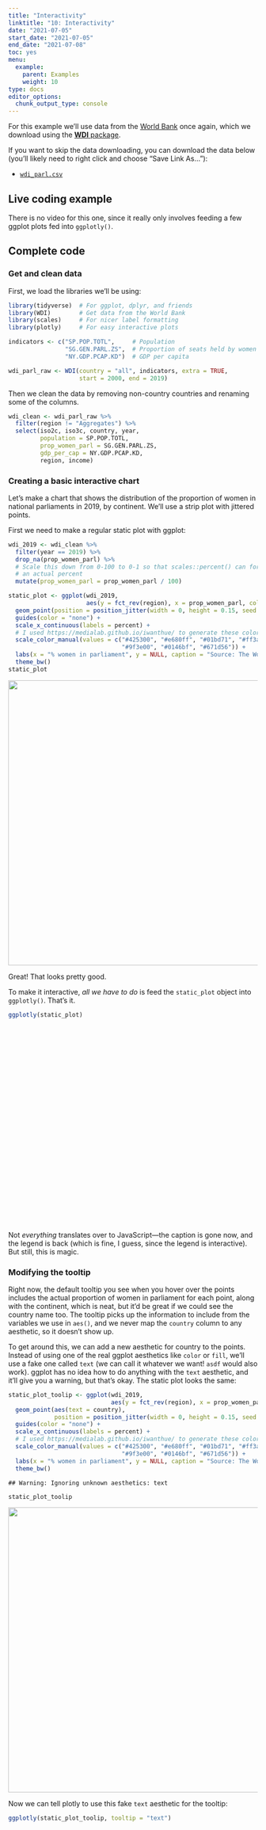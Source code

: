 ```yaml
---
title: "Interactivity"
linktitle: "10: Interactivity"
date: "2021-07-05"
start_date: "2021-07-05"
end_date: "2021-07-08"
toc: yes
menu:
  example:
    parent: Examples
    weight: 10
type: docs
editor_options: 
  chunk_output_type: console
---
```


<script src="/rmarkdown-libs/htmlwidgets/htmlwidgets.js"></script>
<script src="/rmarkdown-libs/pymjs/pym.v1.js"></script>
<script src="/rmarkdown-libs/widgetframe-binding/widgetframe.js"></script>
<script src="/rmarkdown-libs/htmlwidgets/htmlwidgets.js"></script>
<script src="/rmarkdown-libs/pymjs/pym.v1.js"></script>
<script src="/rmarkdown-libs/widgetframe-binding/widgetframe.js"></script>
<script src="/rmarkdown-libs/htmlwidgets/htmlwidgets.js"></script>
<script src="/rmarkdown-libs/pymjs/pym.v1.js"></script>
<script src="/rmarkdown-libs/widgetframe-binding/widgetframe.js"></script>

For this example we’ll use data from the [World Bank](https://data.worldbank.org/) once again, which we download using the [**WDI** package](https://cran.r-project.org/web/packages/WDI/index.html).

If you want to skip the data downloading, you can download the data below (you’ll likely need to right click and choose “Save Link As…”):

-   [<i class="fas fa-file-csv"></i> `wdi_parl.csv`](/data/wdi_parl.csv)

## Live coding example

There is no video for this one, since it really only involves feeding a few ggplot plots fed into `ggplotly()`.

## Complete code

### Get and clean data

First, we load the libraries we’ll be using:

``` r
library(tidyverse)  # For ggplot, dplyr, and friends
library(WDI)        # Get data from the World Bank
library(scales)     # For nicer label formatting
library(plotly)     # For easy interactive plots
```

``` r
indicators <- c("SP.POP.TOTL",     # Population
                "SG.GEN.PARL.ZS",  # Proportion of seats held by women in national parliaments (%)
                "NY.GDP.PCAP.KD")  # GDP per capita

wdi_parl_raw <- WDI(country = "all", indicators, extra = TRUE, 
                    start = 2000, end = 2019)
```

Then we clean the data by removing non-country countries and renaming some of the columns.

``` r
wdi_clean <- wdi_parl_raw %>% 
  filter(region != "Aggregates") %>% 
  select(iso2c, iso3c, country, year, 
         population = SP.POP.TOTL,
         prop_women_parl = SG.GEN.PARL.ZS, 
         gdp_per_cap = NY.GDP.PCAP.KD, 
         region, income)
```

### Creating a basic interactive chart

Let’s make a chart that shows the distribution of the proportion of women in national parliaments in 2019, by continent. We’ll use a strip plot with jittered points.

First we need to make a regular static plot with ggplot:

``` r
wdi_2019 <- wdi_clean %>% 
  filter(year == 2019) %>% 
  drop_na(prop_women_parl) %>% 
  # Scale this down from 0-100 to 0-1 so that scales::percent() can format it as
  # an actual percent
  mutate(prop_women_parl = prop_women_parl / 100)

static_plot <- ggplot(wdi_2019, 
                      aes(y = fct_rev(region), x = prop_women_parl, color = region)) +
  geom_point(position = position_jitter(width = 0, height = 0.15, seed = 1234)) +
  guides(color = "none") +
  scale_x_continuous(labels = percent) +
  # I used https://medialab.github.io/iwanthue/ to generate these colors
  scale_color_manual(values = c("#425300", "#e680ff", "#01bd71", "#ff3aad",
                                "#9f3e00", "#0146bf", "#671d56")) +
  labs(x = "% women in parliament", y = NULL, caption = "Source: The World Bank") +
  theme_bw()
static_plot
```

<img src="/example/10-example_files/figure-html/strip-plot-basic-1.png" width="576" style="display: block; margin: auto;" />

Great! That looks pretty good.

To make it interactive, *all we have to do* is feed the `static_plot` object into `ggplotly()`. That’s it.

``` r
ggplotly(static_plot)
```

<div id="htmlwidget-1" style="width:100%;height:400px;" class="widgetframe html-widget"></div>
<script type="application/json" data-for="htmlwidget-1">{"x":{"url":"/example/10-example_files/figure-html//widgets/widget_strip-plot-basic-interactive-real.html","options":{"xdomain":"*","allowfullscreen":false,"lazyload":false}},"evals":[],"jsHooks":[]}</script>

Not *everything* translates over to JavaScript—the caption is gone now, and the legend is back (which is fine, I guess, since the legend is interactive). But still, this is magic.

### Modifying the tooltip

Right now, the default tooltip you see when you hover over the points includes the actual proportion of women in parliament for each point, along with the continent, which is neat, but it’d be great if we could see the country name too. The tooltip picks up the information to include from the variables we use in `aes()`, and we never map the `country` column to any aesthetic, so it doesn’t show up.

To get around this, we can add a new aesthetic for country to the points. Instead of using one of the real ggplot aesthetics like `color` or `fill`, we’ll use a fake one called `text` (we can call it whatever we want! `asdf` would also work). ggplot has no idea how to do anything with the `text` aesthetic, and it’ll give you a warning, but that’s okay. The static plot looks the same:

``` r
static_plot_toolip <- ggplot(wdi_2019, 
                             aes(y = fct_rev(region), x = prop_women_parl, color = region)) +
  geom_point(aes(text = country),
             position = position_jitter(width = 0, height = 0.15, seed = 1234)) +
  guides(color = "none") +
  scale_x_continuous(labels = percent) +
  # I used https://medialab.github.io/iwanthue/ to generate these colors
  scale_color_manual(values = c("#425300", "#e680ff", "#01bd71", "#ff3aad",
                                "#9f3e00", "#0146bf", "#671d56")) +
  labs(x = "% women in parliament", y = NULL, caption = "Source: The World Bank") +
  theme_bw()
```

    ## Warning: Ignoring unknown aesthetics: text

``` r
static_plot_toolip
```

<img src="/example/10-example_files/figure-html/strip-plot-text-aes-1.png" width="576" style="display: block; margin: auto;" />

Now we can tell plotly to use this fake `text` aesthetic for the tooltip:

``` r
ggplotly(static_plot_toolip, tooltip = "text")
```

<div id="htmlwidget-2" style="width:100%;height:400px;" class="widgetframe html-widget"></div>
<script type="application/json" data-for="htmlwidget-2">{"x":{"url":"/example/10-example_files/figure-html//widgets/widget_strip-plot-text-interactive-real.html","options":{"xdomain":"*","allowfullscreen":false,"lazyload":false}},"evals":[],"jsHooks":[]}</script>

Now we should just see the country names in the tooltips!

### Including more information in the tooltip

We have country names, but we lost the values in the x-axis. Rwanda has the highest proportion of women in parliament, but what’s the exact number? It’s somewhere above 60%, but that’s all we can see now.

To fix this, we can make a new column in the data with all the text we want to include in the tooltip. We’ll use `paste0()` to combine text and variable values to make the tooltip follow this format:

``` text
Name of country
X% women in parliament
```

Let’s add a new column with `mutate()`. A couple things to note here:

-   The `<br>` is HTML code for a line break

-   We use the `percent()` function to format numbers as percents. The `accuracy` argument tells R how many decimal points to use. If we used `1`, it would say 12%; if we used `0.01`, it would say 12.08%; etc.

``` r
wdi_2019 <- wdi_clean %>% 
  filter(year == 2019) %>% 
  drop_na(prop_women_parl) %>% 
  # Scale this down from 0-100 to 0-1 so that scales::percent() can format it as
  # an actual percent
  mutate(prop_women_parl = prop_women_parl / 100) %>% 
  mutate(fancy_label = paste0(country, "<br>", 
                              percent(prop_women_parl, accuracy = 0.1), 
                              " women in parliament"))
```

Let’s check to see if it worked:

``` r
wdi_2019 %>% select(country, prop_women_parl, fancy_label) %>% head()
```

    ## # A tibble: 6 x 3
    ##   country              prop_women_parl fancy_label                                      
    ##   <chr>                          <dbl> <chr>                                            
    ## 1 Andorra                        0.5   Andorra<br>50.0% women in parliament             
    ## 2 United Arab Emirates           0.225 United Arab Emirates<br>22.5% women in parliament
    ## 3 Afghanistan                    0.279 Afghanistan<br>27.9% women in parliament         
    ## 4 Antigua and Barbuda            0.111 Antigua and Barbuda<br>11.1% women in parliament 
    ## 5 Albania                        0.295 Albania<br>29.5% women in parliament             
    ## 6 Armenia                        0.242 Armenia<br>24.2% women in parliament

Now instead of using `text = country` we’ll use `text = fancy_label` to map that new column onto the plot. Again, this won’t be visible in the static plot (and you’ll get a warning), but it will show up in the interactive plot.

``` r
static_plot_toolip_fancy <- ggplot(wdi_2019, 
                                   aes(y = fct_rev(region), 
                                       x = prop_women_parl, 
                                       color = region)) +
  geom_point(aes(text = fancy_label),
             position = position_jitter(width = 0, height = 0.15, seed = 1234)) +
  guides(color = "none") +
  scale_x_continuous(labels = percent) +
  # I used https://medialab.github.io/iwanthue/ to generate these colors
  scale_color_manual(values = c("#425300", "#e680ff", "#01bd71", "#ff3aad",
                                "#9f3e00", "#0146bf", "#671d56")) +
  labs(x = "% women in parliament", y = NULL, caption = "Source: The World Bank") +
  theme_bw()
```

    ## Warning: Ignoring unknown aesthetics: text

``` r
ggplotly(static_plot_toolip_fancy, tooltip = "text")
```

<div id="htmlwidget-3" style="width:100%;height:400px;" class="widgetframe html-widget"></div>
<script type="application/json" data-for="htmlwidget-3">{"x":{"url":"/example/10-example_files/figure-html//widgets/widget_strip-plot-text-interactive-fancy-real.html","options":{"xdomain":"*","allowfullscreen":false,"lazyload":false}},"evals":[],"jsHooks":[]}</script>

Perfect!

Finally, if we want to save this plot as a standalone self-contained HTML file, we can use the `saveWidget()` function from the **htmlwidgets** package.

``` r
# This is like ggsave, but for interactive HTML plots
interactive_plot <- static_plot_toolip_fancy

htmlwidgets::saveWidget(interactive_plot, "fancy_plot.html")
```

### Making a dashboard with **flexdashboard**

The [documentation for **flexdashboard** is so great and complete](https://rmarkdown.rstudio.com/flexdashboard/) that I’m not going to include a full example here. There is also a brief overview in [chapter 5 of the official R Markdown book](https://bookdown.org/yihui/rmarkdown/dashboards.html). You can also watch [this really quick video here](https://www.youtube.com/watch?v=_oDfBVr9wmQ). She uses a package called **dimple** instead of **plotly**, which doesn’t work with ggplot like `ggplotly()`, so *ignore her code* about `dimple()` and use your `ggplotly()` skills instead. You can search YouTube for a bunch of other short tutorial videos, too.

The quickest and easiest way to get started is to install the **flexdashboard** package and then in RStudio go to File &gt; New File… &gt; R Markdown… &gt; From Template &gt; Flexdashboard:

<img src="/img/examples/flexdashboard-template.png" width="60%" style="display: block; margin: auto;" />

That will give you an empty dashboard with three chart areas spread across two columns. Put static or dynamic graphs in the different chart areas, knit, and you’ll be good to go!

If you’re interested in making the dashboard reactive with Shiny-like elements, [check out this tutorial](https://www.andrewheiss.com/blog/2020/01/01/flexdashboard-dynamic-data/).
